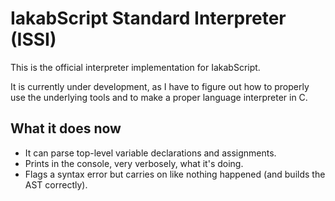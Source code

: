 # IakabScript Standard Interpreter (ISSI)
This is the official interpreter implementation for IakabScript.

It is currently under development, as I have to figure out how to properly use the underlying tools and to make a proper language interpreter in C.

## What it does now
* It can parse top-level variable declarations and assignments.
* Prints in the console, very verbosely, what it's doing.
* Flags a syntax error but carries on like nothing happened (and builds the AST correctly).
